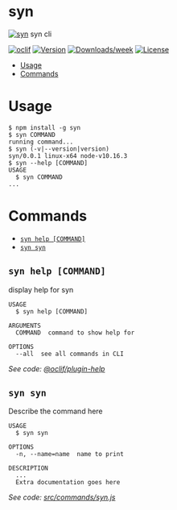syn
===
[![syn](https://snapcraft.io/syn/badge.svg)](https://snapcraft.io/syn)
syn cli

[![oclif](https://img.shields.io/badge/cli-oclif-brightgreen.svg)](https://oclif.io)
[![Version](https://img.shields.io/npm/v/syn.svg)](https://npmjs.org/package/syn)
[![Downloads/week](https://img.shields.io/npm/dw/syn.svg)](https://npmjs.org/package/syn)
[![License](https://img.shields.io/npm/l/syn.svg)](https://github.com/syn/syn/blob/master/package.json)

<!-- toc -->
* [Usage](#usage)
* [Commands](#commands)
<!-- tocstop -->
# Usage
<!-- usage -->
```sh-session
$ npm install -g syn
$ syn COMMAND
running command...
$ syn (-v|--version|version)
syn/0.0.1 linux-x64 node-v10.16.3
$ syn --help [COMMAND]
USAGE
  $ syn COMMAND
...
```
<!-- usagestop -->
# Commands
<!-- commands -->
* [`syn help [COMMAND]`](#syn-help-command)
* [`syn syn`](#syn-syn)

## `syn help [COMMAND]`

display help for syn

```
USAGE
  $ syn help [COMMAND]

ARGUMENTS
  COMMAND  command to show help for

OPTIONS
  --all  see all commands in CLI
```

_See code: [@oclif/plugin-help](https://github.com/oclif/plugin-help/blob/v2.2.1/src/commands/help.ts)_

## `syn syn`

Describe the command here

```
USAGE
  $ syn syn

OPTIONS
  -n, --name=name  name to print

DESCRIPTION
  ...
  Extra documentation goes here
```

_See code: [src/commands/syn.js](https://github.com/voidp34r/syn/blob/v0.0.1/src/commands/syn.js)_
<!-- commandsstop -->
